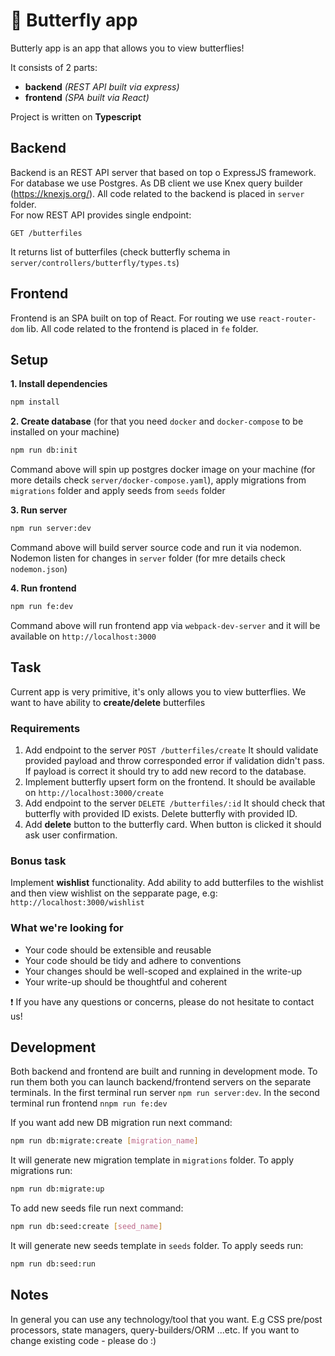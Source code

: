 # 🦋 Butterfly app

Butterly app is an app that allows you to view butterflies!

It consists of 2 parts:
- **backend** *(REST API built via express)*
- **frontend** *(SPA built via React)*

Project is written on **Typescript**

## Backend

Backend is an REST API server that based on top o ExpressJS framework. For database we use Postgres. As DB client we use Knex query builder (https://knexjs.org/). All code related to the backend is placed in `server` folder.<br/>
For now REST API provides single endpoint:
```
GET /butterfiles
```
It returns list of butterfiles (check butterfly schema in `server/controllers/butterfly/types.ts`)

## Frontend

Frontend is an SPA built on top of React. For routing we use `react-router-dom` lib. All code related to the frontend is placed in `fe` folder.

## Setup

**1. Install dependencies**
```sh
npm install
```

**2. Create database** (for that you need `docker` and `docker-compose` to be installed on your machine)
```sh
npm run db:init
```
Command above will spin up postgres docker image on your machine (for more details check `server/docker-compose.yaml`), apply migrations from `migrations` folder and apply seeds from `seeds` folder

**3. Run server**
```sh
npm run server:dev
```
Command above will build server source code and run it via nodemon. Nodemon listen for changes in `server` folder (for mre details check `nodemon.json`)

**4. Run frontend**
```sh
npm run fe:dev
```
Command above will run frontend app via `webpack-dev-server` and it will be available on `http://localhost:3000`

## Task

Current app is very primitive, it's only allows you to view butterflies. We want to have ability to **create/delete** butterfiles
### Requirements
1. Add endpoint to the server `POST /butterfiles/create`
  It should validate provided payload and throw corresponded error if validation didn't pass. If payload is correct it should try to add new record to the database.
2. Implement butterfly upsert form on the frontend. It should be available on `http://localhost:3000/create`
3. Add endpoint to the server `DELETE /butterfiles/:id`
  It should check that butterfly with provided ID exists. Delete butterfly with provided ID.
4. Add **delete** button to the butterfly card. When button is clicked it should ask user confirmation.

### Bonus task
Implement **wishlist** functionality. Add ability to add butterfiles to the wishlist and then view wishlist on the sepparate page, e.g: `http://localhost:3000/wishlist`

### What we're looking for
* Your code should be extensible and reusable
* Your code should be tidy and adhere to conventions
* Your changes should be well-scoped and explained in the write-up
* Your write-up should be thoughtful and coherent

❗️ If you have any questions or concerns, please do not hesitate to contact us!

## Development
Both backend and frontend are built and running in development mode. To run them both you can launch backend/frontend servers on the separate terminals. In the first terminal run server `npm run server:dev`. In the second terminal run frontend `nnpm run fe:dev`

If you want add new DB migration run next command:
```sh
npm run db:migrate:create [migration_name]
```
It will generate new migration template in `migrations` folder. To apply migrations run:
```sh
npm run db:migrate:up
```

To add new seeds file run next command:
```sh
npm run db:seed:create [seed_name]
```
It will generate new seeds template in `seeds` folder. To apply seeds run:
```sh
npm run db:seed:run
```

## Notes
In general you can use any technology/tool that you want. E.g CSS pre/post processors, state managers, query-builders/ORM ...etc. If you want to change existing code - please do :) 